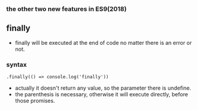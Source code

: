 ### the other two new features in ES9(2018)

## finally
- finally will be executed at the end of code no matter there is an error or not.

### syntax
```
.finally(() => console.log('finally'))
```
- actually it doesn't return any value, so the parameter there is undefine.
- the parenthesis is necessary, otherwise it will execute directly, before those promises.
